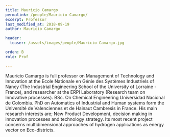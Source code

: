 ```yaml
---
title: Mauricio Camargo
permalink: /people/Mauricio-Camargo/
excerpt: Professor
last_modified_at: 2018-09-19
author: Mauricio Camargo

header:
  teaser: /assets/images/people/Mauricio-Camargo.jpg

orden: B
role: Prof

---
```


Mauricio Camargo is full professor on Management of Technology and Innovation at the Ecole Nationale en Génie des Systèmes Industriels of Nancy (The Industrial Engineering School of the University of Lorraine -France), and researcher at the ERPI Laboratory (Research team on Innovative processes). BSc. On Chemical Engineering Universidad Nacional de Colombia. PhD on Automatics of Industrial and Human systems form the Université de Valenciennes et de Hainaut Cambresis in France. His main research interests are; New Product Development, decision making in innovation processes and technology strategy. Its most recent project concerns multidimensional approaches of hydrogen applications as energy vector on Eco-districts.